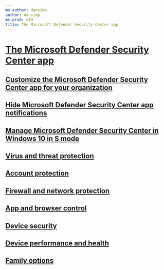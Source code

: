 ```yaml
---
ms.author: dansimp
author: dansimp
ms.prod: w10
title: The Microsoft Defender Security Center app
---
```


# [The Microsoft Defender Security Center app](windows-defender-security-center.md)

## [Customize the Microsoft Defender Security Center app for your organization](wdsc-customize-contact-information.md)
## [Hide Microsoft Defender Security Center app notifications](wdsc-hide-notifications.md)
## [Manage Microsoft Defender Security Center in Windows 10 in S mode](wdsc-windows-10-in-s-mode.md)
## [Virus and threat protection](wdsc-virus-threat-protection.md)
## [Account protection](wdsc-account-protection.md)
## [Firewall and network protection](wdsc-firewall-network-protection.md)
## [App and browser control](wdsc-app-browser-control.md)
## [Device security](wdsc-device-security.md)
## [Device performance and health](wdsc-device-performance-health.md)
## [Family options](wdsc-family-options.md)


